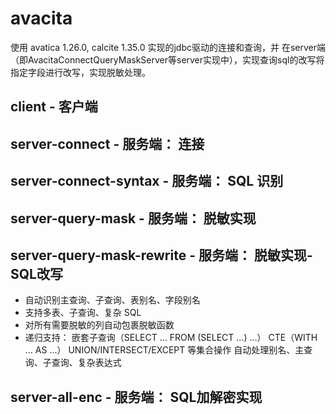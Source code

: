 # avacita

使用 avatica 1.26.0, calcite 1.35.0 实现的jdbc驱动的连接和查询，并 在server端（即AvacitaConnectQueryMaskServer等server实现中），实现查询sql的改写将指定字段进行改写，实现脱敏处理。

## client - 客户端

## server-connect - 服务端： 连接
## server-connect-syntax - 服务端： SQL 识别

## server-query-mask - 服务端： 脱敏实现

## server-query-mask-rewrite - 服务端： 脱敏实现-SQL改写

* 自动识别主查询、子查询、表别名、字段别名
* 支持多表、子查询、复杂 SQL
* 对所有需要脱敏的列自动包裹脱敏函数
* 递归支持：
  嵌套子查询（SELECT ... FROM (SELECT ...) ...）
  CTE（WITH ... AS ...）
  UNION/INTERSECT/EXCEPT 等集合操作
  自动处理别名、主查询、子查询、复杂表达式


## server-all-enc - 服务端： SQL加解密实现

    

